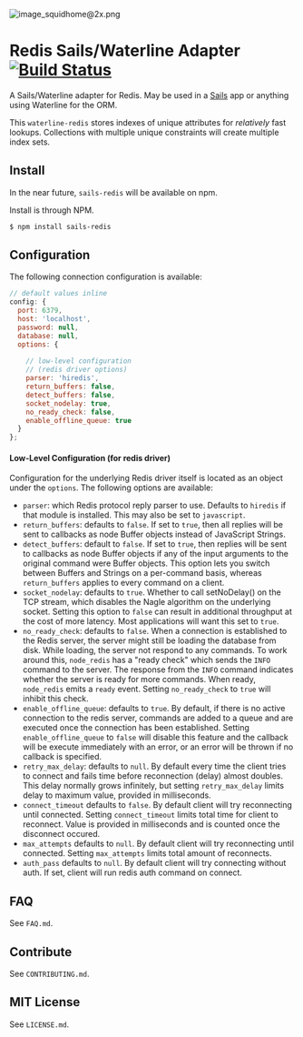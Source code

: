 ![image_squidhome@2x.png](http://i.imgur.com/RIvu9.png)

# Redis Sails/Waterline Adapter [![Build Status](https://travis-ci.org/balderdashy/sails-redis.png)](https://travis-ci.org/balderdashy/sails-redis)

A Sails/Waterline adapter for Redis. May be used in a [Sails](https://github.com/balderdashy/sails) app or anything using Waterline for the ORM.

This `waterline-redis` stores indexes of unique attributes for *relatively* fast lookups. Collections with multiple unique constraints will create multiple index sets.


## Install

In the near future, `sails-redis` will be available on npm.

Install is through NPM.

```bash
$ npm install sails-redis
```

## Configuration

The following connection configuration is available:

```javascript
// default values inline
config: {
  port: 6379,
  host: 'localhost',
  password: null,
  database: null,
  options: {
  
    // low-level configuration
    // (redis driver options)
    parser: 'hiredis',
    return_buffers: false,
    detect_buffers: false,
    socket_nodelay: true,
    no_ready_check: false,
    enable_offline_queue: true
  }
};
```

#### Low-Level Configuration (for redis driver)

Configuration for the underlying Redis driver itself is located as an object under the `options`.  The following options are available:

* `parser`: which Redis protocol reply parser to use.  Defaults to `hiredis` if that module is installed.
This may also be set to `javascript`.
* `return_buffers`: defaults to `false`.  If set to `true`, then all replies will be sent to callbacks as node Buffer
objects instead of JavaScript Strings.
* `detect_buffers`: default to `false`. If set to `true`, then replies will be sent to callbacks as node Buffer objects
if any of the input arguments to the original command were Buffer objects.
This option lets you switch between Buffers and Strings on a per-command basis, whereas `return_buffers` applies to
every command on a client.
* `socket_nodelay`: defaults to `true`. Whether to call setNoDelay() on the TCP stream, which disables the
Nagle algorithm on the underlying socket.  Setting this option to `false` can result in additional throughput at the
cost of more latency.  Most applications will want this set to `true`.
* `no_ready_check`: defaults to `false`. When a connection is established to the Redis server, the server might still
be loading the database from disk.  While loading, the server not respond to any commands.  To work around this,
`node_redis` has a "ready check" which sends the `INFO` command to the server.  The response from the `INFO` command
indicates whether the server is ready for more commands.  When ready, `node_redis` emits a `ready` event.
Setting `no_ready_check` to `true` will inhibit this check.
* `enable_offline_queue`: defaults to `true`. By default, if there is no active
connection to the redis server, commands are added to a queue and are executed
once the connection has been established. Setting `enable_offline_queue` to
`false` will disable this feature and the callback will be execute immediately
with an error, or an error will be thrown if no callback is specified.
* `retry_max_delay`: defaults to `null`. By default every time the client tries to connect and fails time before
reconnection (delay) almost doubles. This delay normally grows infinitely, but setting `retry_max_delay` limits delay
to maximum value, provided in milliseconds.
* `connect_timeout` defaults to `false`. By default client will try reconnecting until connected. Setting `connect_timeout`
limits total time for client to reconnect. Value is provided in milliseconds and is counted once the disconnect occured.
* `max_attempts` defaults to `null`. By default client will try reconnecting until connected. Setting `max_attempts`
limits total amount of reconnects.
* `auth_pass` defaults to `null`. By default client will try connecting without auth. If set, client will run redis auth command on connect.

## FAQ

See `FAQ.md`.



## Contribute

See `CONTRIBUTING.md`.


## MIT License

See `LICENSE.md`.
